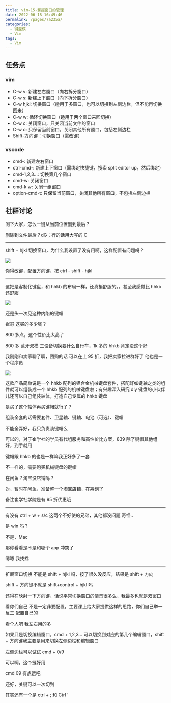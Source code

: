 ```yaml
---
title: vim-15-掌握窗口的管理
date: 2022-06-18 16:49:46
permalink: /pages/7a235a/
categories:
  - 键盘侠
  - Vim
tags:
  - Vim
---
```


## 任务点

### vim

- C-w v: 新建左右窗口（向右拆分窗口）
- C-w s: 新建上下窗口（向下拆分窗口）
- C-w hjkl: 切换窗口（适用于多窗口，也可以切换到左侧边栏，但不能再切换回来）
- C-w w: 循环切换窗口（适用于两个窗口来回切换）
- C-w c: 关闭窗口，只关闭当前文件的窗口
- C-w o: 只保留当前窗口，关闭其他所有窗口，包括左侧边栏
- Shift-方向键：切换窗口（需改键）

### vscode

- cmd-\: 新建左右窗口
- ctrl-cmd-\: 新建上下窗口（需绑定快捷键，搜索 split editor up，然后绑定）
- cmd-1,2,3...: 切换第几个窗口
- cmd-w: 关闭窗口
- cmd-k w: 关闭一组窗口
- option-cmd-t: 只保留当前窗口，关闭其他所有窗口，不包括左侧边栏

## 社群讨论

问下大家，怎么一键从当前位置删到最后？

删除到文件最后？dG；行的话用大写的 C

<hr />

shift + hjkl 切换窗口，为什么我设置了没有用啊，这样配置有问题吗？

![](../../.vuepress/public/img/vim/043.png)

你得改键，配置方向键，按 ctrl - shift - hjkl

<hr />

这把是客制化键盘，和 hhkb 的布局一样，还真挺舒服的。。甚至我感觉比 hhkb 还舒服

![](../../.vuepress/public/img/vim/044.jpg)

还是头一次见这种内陷的键帽

崔哥 这买的多少钱？

800 多点，这个性价比太高了

800 多 蓝牙双模 三设备切换要什么自行车，1k 多的 hhkb 肯定没这个好

我刚刚和卖家聊了聊，团购的话 可以在上 95 折，我把卖家拉进群好了 他也是一个程序员

![](../../.vuepress/public/img/vim/045.jpg)

这款产品简单说是一个 hhkb 配列的铝合金机械键盘套件，搭配好如键轴之类的组件就可以组装成一个 hhkb 配列的机械键盘啦；有兴趣深入研究 diy 键盘的小伙伴儿还可以自己组装轴体，打造自己专属的 hhkb 键盘

是买了这个轴体再买键帽就行了？

组装全套的话需要套件、卫星轴、键轴、电池（可选）、键帽

不能全弄好，我只负责装键帽么

可以的，对于崔学社的学员有代组服务和高性价比方案，839 除了键帽其他组好，到手就用

键帽跟 hhkb 的也是一样嘛我正好多了一套

不一样的，需要购买机械键盘的键帽

在闲鱼？淘宝没店铺吗？

对，暂时在闲鱼，准备整一个淘宝店铺，在筹划了

备注崔学社学院是有 95 折优惠哦

<hr />

有没有 ctrl + w + s/c 这两个不好使的兄弟，其他都没问题 奇怪..

是 win 吗？

不是，Mac

那你看看是不是和哪个 app 冲突了

嗯嗯 我找找

<hr />

扩展窗口切换 不能是 shift + hjkl 吗，按了很久没反应，结果是 shift + 方向

shift + 方向键不就是 shift+control + hjkl 吗

还得在映射一下方向键，话说平常切换窗口的情景很多么，我最多也就是双窗口

看你们自己 不是一定非要配置，主要课上给大家提供这样的思路，你们自己举一反三 配置自己的

看个人吧 我左右用的多

如果只是切换编辑窗口，cmd + 1,2,3... 可以切换到对应的第几个编辑窗口，shift + 方向键我主要是用来切换左侧边栏和编辑窗口

左侧边栏可以试试 cmd + 0/9

可以啊，这个挺好用

cmd 09 有点远吧

还好，关键可以一次切到

其实还有一个是 ctrl + ; 和 Ctrl '
